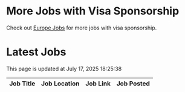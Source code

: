 # More Jobs with Visa Sponsorship

Check out [Europe Jobs](https://github.com/sureshparimi/europejobs#latest-jobs) for more jobs with visa sponsorship.

# Latest Jobs

This page is updated at July 17, 2025 18:25:38

| Job Title | Job Location | Job Link | Job Posted |
| --- | --- | --- | --- |
